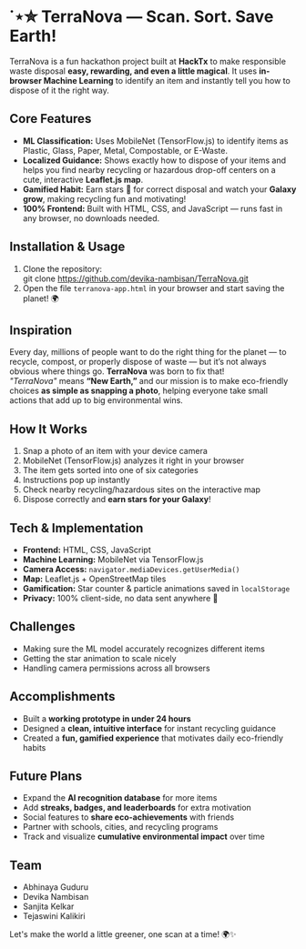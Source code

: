 # ˙⋆✮ TerraNova — Scan. Sort. Save Earth!

TerraNova is a fun hackathon project built at **HackTx** to make responsible waste disposal **easy, rewarding, and even a little magical**.
It uses **in-browser Machine Learning** to identify an item and instantly tell you how to dispose of it the right way.️

## Core Features
- **ML Classification:** Uses MobileNet (TensorFlow.js) to identify items as Plastic, Glass, Paper, Metal, Compostable, or E-Waste.  
- **Localized Guidance:** Shows exactly how to dispose of your items and helps you find nearby recycling or hazardous drop-off centers on a cute, interactive **Leaflet.js map**.  
- **Gamified Habit:** Earn stars 🌟 for correct disposal and watch your **Galaxy grow**, making recycling fun and motivating!  
- **100% Frontend:** Built with HTML, CSS, and JavaScript — runs fast in any browser, no downloads needed.

## Installation & Usage
1. Clone the repository:  
git clone https://github.com/devika-nambisan/TerraNova.git
2. Open the file `terranova-app.html` in your browser and start saving the planet! 🌍  

## Inspiration
Every day, millions of people want to do the right thing for the planet — to recycle, compost, or properly dispose of waste — but it’s not always obvious where things go.
**TerraNova** was born to fix that!  
_"TerraNova"_ means **“New Earth,”** and our mission is to make eco-friendly choices **as simple as snapping a photo**, helping everyone take small actions that add up to big environmental wins. 

## How It Works
1. Snap a photo of an item with your device camera  
2. MobileNet (TensorFlow.js) analyzes it right in your browser  
3. The item gets sorted into one of six categories 
4. Instructions pop up instantly
5. Check nearby recycling/hazardous sites on the interactive map
6. Dispose correctly and **earn stars for your Galaxy**! 

## Tech & Implementation
- **Frontend:** HTML, CSS, JavaScript  
- **Machine Learning:** MobileNet via TensorFlow.js  
- **Camera Access:** `navigator.mediaDevices.getUserMedia()`  
- **Map:** Leaflet.js + OpenStreetMap tiles  
- **Gamification:** Star counter & particle animations saved in `localStorage`  
- **Privacy:** 100% client-side, no data sent anywhere 👀  

## Challenges
- Making sure the ML model accurately recognizes different items 
- Getting the star animation to scale nicely 
- Handling camera permissions across all browsers 

## Accomplishments
- Built a **working prototype in under 24 hours** 
- Designed a **clean, intuitive interface** for instant recycling guidance 
- Created a **fun, gamified experience** that motivates daily eco-friendly habits 

## Future Plans
- Expand the **AI recognition database** for more items
- Add **streaks, badges, and leaderboards** for extra motivation
- Social features to **share eco-achievements** with friends
- Partner with schools, cities, and recycling programs
- Track and visualize **cumulative environmental impact** over time

## Team
- Abhinaya Guduru  
- Devika Nambisan  
- Sanjita Kelkar  
- Tejaswini Kalikiri  

Let's make the world a little greener, one scan at a time! 🌍✨
